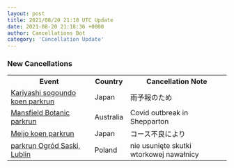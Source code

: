 ```yaml
---
layout: post
title: 2021/08/20 21:18 UTC Update
date: 2021-08-20 21:18:36 +0000
author: Cancellations Bot
category: 'Cancellation Update'
---
```


<h3>New Cancellations</h3>
<div class='hscrollable'>
<table style='width: 100%'>
    <tr>
        <th>Event</th>
        <th>Country</th>
        <th>Cancellation Note</th>
    </tr>
    <tr>
        <td><a href="https://www.parkrun.jp/kariyashisogoundokoen">Kariyashi sogoundo koen parkrun</a></td>
        <td>Japan</td>
        <td>雨予報のため</td>
    </tr>
    <tr>
        <td><a href="https://www.parkrun.com.au/mansfieldbotanic">Mansfield Botanic parkrun</a></td>
        <td>Australia</td>
        <td>Covid outbreak in Shepparton</td>
    </tr>
    <tr>
        <td><a href="https://www.parkrun.jp/meijokoen">Meijo koen parkrun</a></td>
        <td>Japan</td>
        <td>コース不良により</td>
    </tr>
    <tr>
        <td><a href="https://www.parkrun.pl/ogrodsaski">parkrun Ogród Saski, Lublin</a></td>
        <td>Poland</td>
        <td>nie usunięte skutki wtorkowej nawałnicy</td>
    </tr>
</table>
</div>
